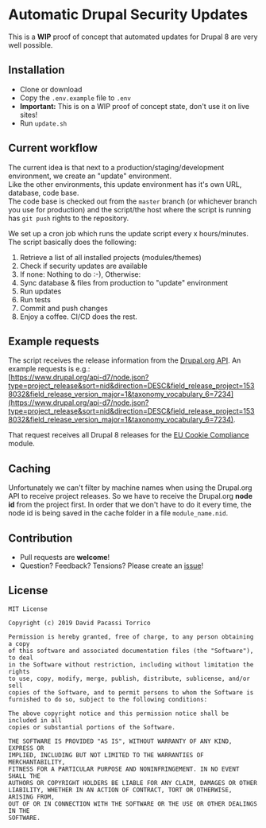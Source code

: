 # Automatic Drupal Security Updates

This is a **WIP** proof of concept that automated updates for Drupal 8 are very well possible.

## Installation
- Clone or download
- Copy the `.env.example` file to `.env`
- **Important:** This is on a WIP proof of concept state, don't use it on live sites!
- Run `update.sh`

## Current workflow
The current idea is that next to a production/staging/development environment, we create
an "update" environment.  
Like the other environments, this update environment has it's own URL,
database, code base.  
The code base is checked out from the `master` branch (or whichever branch you use for production) and
the script/the host where the script is running has `git push` rights to the repository.

We set up a cron job which runs the update script every x hours/minutes.  
The script basically does the following:

1. Retrieve a list of all installed projects (modules/themes)
2. Check if security updates are available
3. If none: Nothing to do :-), Otherwise:
4. Sync database & files from production to "update" environment
5. Run updates
6. Run tests
7. Commit and push changes
8. Enjoy a coffee. CI/CD does the rest.

## Example requests
The script receives the release information from the [Drupal.org API](https://www.drupal.org/drupalorg/docs/api).
An example requests is e.g.:  
[https://www.drupal.org/api-d7/node.json?type=project_release&sort=nid&direction=DESC&field_release_project=1538032&field_release_version_major=1&taxonomy_vocabulary_6=7234](https://www.drupal.org/api-d7/node.json?type=project_release&sort=nid&direction=DESC&field_release_project=1538032&field_release_version_major=1&taxonomy_vocabulary_6=7234).

That request receives all Drupal 8 releases for the [EU Cookie Compliance](https://www.drupal.org/project/eu_cookie_compliance) module.

## Caching
Unfortunately we can't filter by machine names when using the Drupal.org API to receive project releases.
So we have to receive the Drupal.org **node id** from the project first.
In order that we don't have to do it every time, the node id is being saved in the cache folder in a file `module_name.nid`.

## Contribution
- Pull requests are **welcome**!
- Question? Feedback? Tensions? Please create an [issue](https://github.com/dpacassi/adsu/issues/new)!

## License
```
MIT License

Copyright (c) 2019 David Pacassi Torrico

Permission is hereby granted, free of charge, to any person obtaining a copy
of this software and associated documentation files (the "Software"), to deal
in the Software without restriction, including without limitation the rights
to use, copy, modify, merge, publish, distribute, sublicense, and/or sell
copies of the Software, and to permit persons to whom the Software is
furnished to do so, subject to the following conditions:

The above copyright notice and this permission notice shall be included in all
copies or substantial portions of the Software.

THE SOFTWARE IS PROVIDED "AS IS", WITHOUT WARRANTY OF ANY KIND, EXPRESS OR
IMPLIED, INCLUDING BUT NOT LIMITED TO THE WARRANTIES OF MERCHANTABILITY,
FITNESS FOR A PARTICULAR PURPOSE AND NONINFRINGEMENT. IN NO EVENT SHALL THE
AUTHORS OR COPYRIGHT HOLDERS BE LIABLE FOR ANY CLAIM, DAMAGES OR OTHER
LIABILITY, WHETHER IN AN ACTION OF CONTRACT, TORT OR OTHERWISE, ARISING FROM,
OUT OF OR IN CONNECTION WITH THE SOFTWARE OR THE USE OR OTHER DEALINGS IN THE
SOFTWARE.
```
